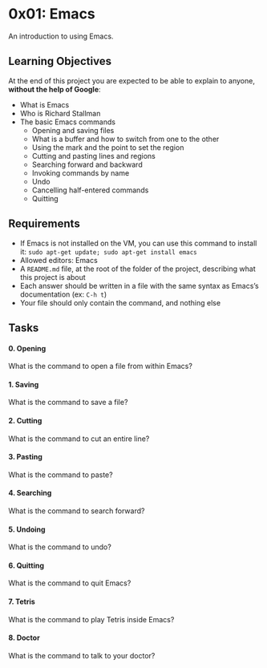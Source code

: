 # 0x01: Emacs
An introduction to using Emacs.

## Learning Objectives
At the end of this project you are expected to be able to explain to anyone,  **without the help of Google**:

-   What is Emacs
-   Who is Richard Stallman
-   The basic Emacs commands
    -   Opening and saving files
    -   What is a buffer and how to switch from one to the other
    -   Using the mark and the point to set the region
    -   Cutting and pasting lines and regions
    -   Searching forward and backward
    -   Invoking commands by name
    -   Undo
    -   Cancelling half-entered commands
    -   Quitting

## Requirements
-   If Emacs is not installed on the VM, you can use this command to install it:  `sudo apt-get update; sudo apt-get install emacs`
-   Allowed editors: Emacs
-   A  `README.md`  file, at the root of the folder of the project, describing what this project is about
-   Each answer should be written in a file with the same syntax as Emacs’s documentation (ex:  `C-h t`)
-   Your file should only contain the command, and nothing else

## Tasks
#### 0. Opening
What is the command to open a file from within Emacs?

#### 1. Saving
What is the command to save a file?

#### 2. Cutting
What is the command to cut an entire line?

#### 3. Pasting
What is the command to paste?

#### 4. Searching
What is the command to search forward?

#### 5. Undoing
What is the command to undo?

#### 6. Quitting
What is the command to quit Emacs?

#### 7. Tetris
What is the command to play Tetris inside Emacs?

#### 8. Doctor
What is the command to talk to your doctor?
